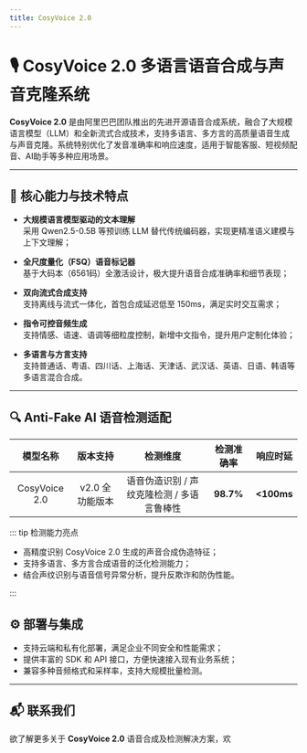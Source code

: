 ```yaml
---
title: CosyVoice 2.0
---
```


# 🎙️ CosyVoice 2.0 多语言语音合成与声音克隆系统

**CosyVoice 2.0** 是由阿里巴巴团队推出的先进开源语音合成系统，融合了大规模语言模型（LLM）和全新流式合成技术，支持多语言、多方言的高质量语音生成与声音克隆。系统特别优化了发音准确率和响应速度，适用于智能客服、短视频配音、AI助手等多种应用场景。

---

## 🌟 核心能力与技术特点

- **大规模语言模型驱动的文本理解**  
  采用 Qwen2.5-0.5B 等预训练 LLM 替代传统编码器，实现更精准语义建模与上下文理解；

- **全尺度量化（FSQ）语音标记器**  
  基于大码本（6561码）全激活设计，极大提升语音合成准确率和细节表现；

- **双向流式合成支持**  
  支持离线与流式一体化，首包合成延迟低至 150ms，满足实时交互需求；

- **指令可控音频生成**  
  支持情感、语速、语调等细粒度控制，新增中文指令，提升用户定制化体验；

- **多语言与方言支持**  
  支持普通话、粤语、四川话、上海话、天津话、武汉话、英语、日语、韩语等多语言混合合成。

---

## 🔍 Anti-Fake AI 语音检测适配

|        模型名称         |      版本支持       |              检测维度               | 检测准确率 |    响应时延        |
|:-----------------------:|:-------------------:|:----------------------------------:|:----------:|:------------------:|
| CosyVoice 2.0           | v2.0 全功能版本     | 语音伪造识别 / 声纹克隆检测 / 多语言鲁棒性 | **98.7%**  | **<100ms**         |

::: tip 检测能力亮点

- 高精度识别 CosyVoice 2.0 生成的声音合成伪造特征；
- 支持多语言、多方言合成语音的泛化检测能力；
- 结合声纹识别与语音信号异常分析，提升反欺诈和防伪性能。

:::



## ⚙️ 部署与集成

- 支持云端和私有化部署，满足企业不同安全和性能需求；
- 提供丰富的 SDK 和 API 接口，方便快速接入现有业务系统；
- 兼容多种音频格式和采样率，支持大规模批量检测。

---

## 📬 联系我们

欲了解更多关于 **CosyVoice 2.0** 语音合成及检测解决方案，欢
